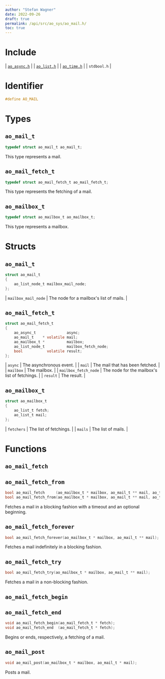 ```yaml
---
author: "Stefan Wagner"
date: 2022-09-26
draft: true
permalink: /api/src/ao_sys/ao_mail.h/
toc: true
---
```


# Include

| [`ao_async.h`](ao_async.h.md) |
| [`ao_list.h`](../ao/ao_list.h.md) |
| [`ao_time.h`](ao_time.h.md) |
| `stdbool.h` |

# Identifier

```c
#define AO_MAIL
```

# Types

## `ao_mail_t`

```c
typedef struct ao_mail_t ao_mail_t;
```

This type represents a mail.

## `ao_mail_fetch_t`

```c
typedef struct ao_mail_fetch_t ao_mail_fetch_t;
```

This type represents the fetching of a mail.

## `ao_mailbox_t`

```c
typedef struct ao_mailbox_t ao_mailbox_t;
```

This type represents a mailbox.

# Structs

## `ao_mail_t`

```c
struct ao_mail_t
{
    ao_list_node_t mailbox_mail_node;
};
```

| `mailbox_mail_node` | The node for a mailbox's list of mails. |

## `ao_mail_fetch_t`

```c
struct ao_mail_fetch_t
{
    ao_async_t              async;
    ao_mail_t    * volatile mail;
    ao_mailbox_t *          mailbox;
    ao_list_node_t          mailbox_fetch_node;
    bool           volatile result;
};
```

| `async` | The asynchronous event. |
| `mail` | The mail that has been fetched. |
| `mailbox` | The mailbox. |
| `mailbox_fetch_node` | The node for the mailbox's list of fetchings. |
| `result` | The result. |

## `ao_mailbox_t`

```c
struct ao_mailbox_t
{
    ao_list_t fetch;
    ao_list_t mail;
};
```

| `fetchers` | The list of fetchings. |
| `mails` | The list of mails. |

# Functions

## `ao_mail_fetch`
## `ao_mail_fetch_from`

```c
bool ao_mail_fetch     (ao_mailbox_t * mailbox, ao_mail_t ** mail, ao_time_t timeout);
bool ao_mail_fetch_from(ao_mailbox_t * mailbox, ao_mail_t ** mail, ao_time_t timeout, ao_time_t beginning);
```

Fetches a mail in a blocking fashion with a timeout and an optional beginning.

## `ao_mail_fetch_forever`

```c
bool ao_mail_fetch_forever(ao_mailbox_t * mailbox, ao_mail_t ** mail);
```

Fetches a mail indefinitely in a blocking fashion.

## `ao_mail_fetch_try`

```c
bool ao_mail_fetch_try(ao_mailbox_t * mailbox, ao_mail_t ** mail);
```

Fetches a mail in a non-blocking fashion.

## `ao_mail_fetch_begin`
## `ao_mail_fetch_end`

```c
void ao_mail_fetch_begin(ao_mail_fetch_t * fetch);
void ao_mail_fetch_end  (ao_mail_fetch_t * fetch);
```

Begins or ends, respectively, a fetching of a mail.

## `ao_mail_post`

```c
void ao_mail_post(ao_mailbox_t * mailbox, ao_mail_t * mail);
```

Posts a mail.
